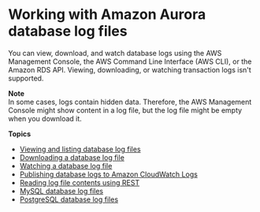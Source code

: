 # Working with Amazon Aurora database log files<a name="USER_LogAccess"></a>

You can view, download, and watch database logs using the AWS Management Console, the AWS Command Line Interface \(AWS CLI\), or the Amazon RDS API\. Viewing, downloading, or watching transaction logs isn't supported\. 

**Note**  
In some cases, logs contain hidden data\. Therefore, the AWS Management Console might show content in a log file, but the log file might be empty when you download it\.

**Topics**
+ [Viewing and listing database log files](USER_LogAccess.Procedural.Viewing.md)
+ [Downloading a database log file](USER_LogAccess.Procedural.Downloading.md)
+ [Watching a database log file](USER_LogAccess.Procedural.Watching.md)
+ [Publishing database logs to Amazon CloudWatch Logs](USER_LogAccess.Procedural.UploadtoCloudWatch.md)
+ [Reading log file contents using REST](DownloadCompleteDBLogFile.md)
+ [MySQL database log files](USER_LogAccess.Concepts.MySQL.md)
+ [PostgreSQL database log files](USER_LogAccess.Concepts.PostgreSQL.md)